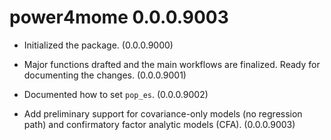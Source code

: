 # power4mome 0.0.0.9003

- Initialized the package. (0.0.0.9000)

- Major functions drafted and the main
  workflows are finalized. Ready for
  documenting the changes. (0.0.0.9001)

- Documented how to set `pop_es`.
  (0.0.0.9002)

- Add preliminary support for
  covariance-only models (no regression
  path) and confirmatory factor analytic
  models (CFA). (0.0.0.9003)